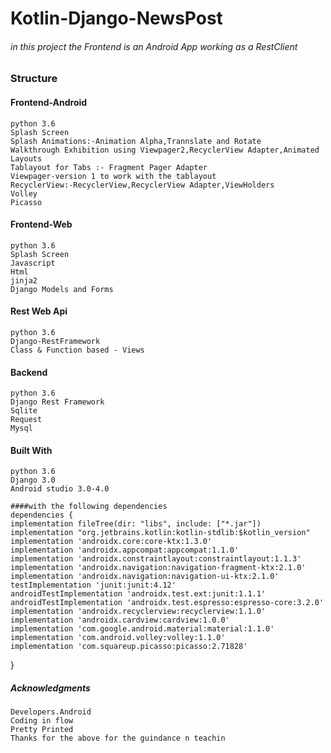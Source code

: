 # __Kotlin-Django-NewsPost__

###### in this project the Frontend is an Android App working as a RestClient 
### Structure

#### Frontend-Android 

    python 3.6
    Splash Screen
    Splash Animations:-Animation Alpha,Trannslate and Rotate
    Walkthrough Exhibition using Viewpager2,RecyclerView Adapter,Animated Layouts
    Tablayout for Tabs :- Fragment Pager Adapter
    Viewpager-version 1 to work with the tablayout
    RecyclerView:-RecyclerView,RecyclerView Adapter,ViewHolders
    Volley 
    Picasso

#### Frontend-Web

    python 3.6
    Splash Screen
    Javascript
    Html
    jinja2
    Django Models and Forms
    

#### Rest Web Api

    python 3.6
    Django-RestFramework
    Class & Function based - Views


#### Backend

    python 3.6
    Django Rest Framework
    Sqlite
    Request
    Mysql

#### Built With

    python 3.6
    Django 3.0
    Android studio 3.0-4.0
    
    ####with the following dependencies
    dependencies {
    implementation fileTree(dir: "libs", include: ["*.jar"])
    implementation "org.jetbrains.kotlin:kotlin-stdlib:$kotlin_version"
    implementation 'androidx.core:core-ktx:1.3.0'
    implementation 'androidx.appcompat:appcompat:1.1.0'
    implementation 'androidx.constraintlayout:constraintlayout:1.1.3'
    implementation 'androidx.navigation:navigation-fragment-ktx:2.1.0'
    implementation 'androidx.navigation:navigation-ui-ktx:2.1.0'
    testImplementation 'junit:junit:4.12'
    androidTestImplementation 'androidx.test.ext:junit:1.1.1'
    androidTestImplementation 'androidx.test.espresso:espresso-core:3.2.0'
    implementation 'androidx.recyclerview:recyclerview:1.1.0'
    implementation 'androidx.cardview:cardview:1.0.0'
    implementation 'com.google.android.material:material:1.1.0'
    implementation 'com.android.volley:volley:1.1.0'
    implementation 'com.squareup.picasso:picasso:2.71828'
}

   

##### Acknowledgments

    Developers.Android
    Coding in flow
    Pretty Printed
    Thanks for the above for the guindance n teachin


